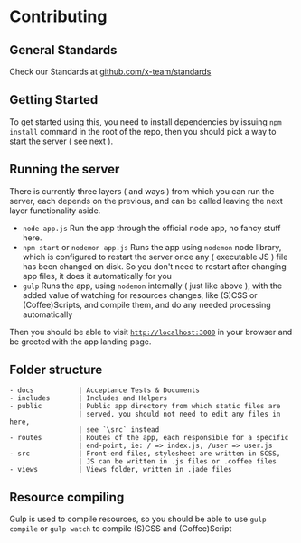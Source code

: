 # Contributing

## General Standards

Check our Standards at [github.com/x-team/standards](https://github.com/x-team/standards)

## Getting Started

To get started using this, you need to install dependencies by issuing `npm install` command in the root of the repo, then you should pick a way to start the server ( see next ).

## Running the server

There is currently three layers ( and ways ) from which you can run the server, each depends on the previous, and can be called leaving the next layer functionality aside.

- `node app.js` Run the app through the official node app, no fancy stuff here.
- `npm start` or `nodemon app.js` Runs the app using `nodemon` node library, which is configured to restart the server once any ( executable JS ) file has been changed on disk. So you don't need to restart after changing app files, it does it automatically for you
- `gulp` Runs the app, using `nodemon` internally ( just like above ), with the added value of watching for resources changes, like (S)CSS or (Coffee)Scripts, and compile them, and do any needed processing automatically

Then you should be able to visit [`http://localhost:3000`](http://localhost:3000) in your browser and be greeted with the app landing page.

## Folder structure

>>>
    - docs           | Acceptance Tests & Documents
    - includes       | Includes and Helpers
    - public         | Public app directory from which static files are
                     | served, you should not need to edit any files in here,
                     | see `\src` instead
    - routes         | Routes of the app, each responsible for a specific
                     | end-point, ie: / => index.js, /user => user.js
    - src            | Front-end files, stylesheet are written in SCSS, 
                     | JS can be written in .js files or .coffee files
    - views          | Views folder, written in .jade files

## Resource compiling

Gulp is used to compile resources, so you should be able to use `gulp compile` or `gulp watch` to compile (S)CSS and (Coffee)Script

